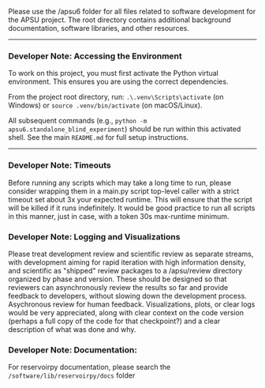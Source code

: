 Please use the /apsu6 folder for all files related to software development for the APSU project.  The root directory contains additional background documentation, software libraries, and other resources.

---
### Developer Note: Accessing the Environment

To work on this project, you must first activate the Python virtual environment. This ensures you are using the correct dependencies.

From the project root directory, run: `.\.venv\Scripts\activate` (on Windows) or `source .venv/bin/activate` (on macOS/Linux).

All subsequent commands (e.g., `python -m apsu6.standalone_blind_experiment`) should be run within this activated shell.
See the main `README.md` for full setup instructions.


------
### Developer Note: Timeouts

Before running any scripts which may take a long time to run, please consider wrapping them in a main.py script top-level caller with a strict timeout set about 3x your expected runtime.  This will ensure that the script will be killed if it runs indefinitely.  It would be good practice to run all scripts in this manner, just in case, with a token 30s max-runtime minimum.

### Developer Note: Logging and Visualizations

Please treat development review and scientific review as separate streams, with development aiming for rapid iteration with high information density, and scientific as "shipped" review packages to a /apsu/review directory organized by phase and version.  These should be designed so that reviewers can asynchronously review the results so far and provide feedback to developers, without slowing down the development process.  Asychronous review for human feedback.  Visualizations, plots, or clear logs would be very appreciated, along with clear context on the code version (perhaps a full copy of the code for that checkpoint?) and a clear description of what was done and why.

### Developer Note: Documentation:

For reservoirpy documentation, please search the `/software/lib/reservoirpy/docs` folder




